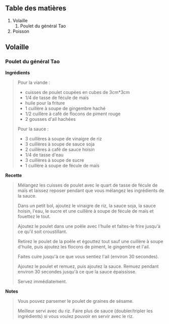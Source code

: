 ## Table des matières
1. Volaille 
	1. Poulet du général Tao
2. Poisson


## Volaille

### Poulet du général Tao

**Ingrédients**

> Pour la viande :
> * cuisses de poulet coupées en cubes de 3cm*3cm
> * 1/4 de tasse de fécule de maïs
> * huile pour la friture
> * 1 cuillère à soupe de gingembre haché
> * 1/2 cuillère à café de flocons de piment rouge
> * 2 gousses d'ail hachées
>
> Pour la sauce :
> * 3 cuillères à soupe de vinaigre de riz
> * 3 cuillères à soupe de sauce soja
> * 2 cuillères à café de sauce hoisin
> * 1/4 de tasse d'eau
> * 3 cuillères à soupe de sucre
> * 1 cuillère à soupe de fécule de maïs

**Recette**

> Mélangez les cuisses de poulet avec le quart de tasse de fécule de maïs et laissez reposer pendant que vous mélangez les ingrédients de la sauce.
> 
> Dans un petit bol, ajoutez le vinaigre de riz, la sauce soja, la sauce hoisin, l'eau, le sucre et une cuillère à soupe de fécule de maïs et fouettez le tout.
> 
> Ajoutez le poulet dans une poêle avec l'huile et faites-le frire jusqu'à ce qu'il soit croustillant.
> 
> Retirez le poulet de la poêle et égouttez tout sauf une cuillère à soupe d'huile, puis ajoutez les flocons de piment, le gingembre et l'ail.
>
> Faites cuire jusqu'à ce que vous sentiez l'ail (environ 30 secondes).
> 
> Ajoutez le poulet et remuez, puis ajoutez la sauce. Remuez pendant environ 30 secondes jusqu'à ce que la sauce épaississe.
> 
> Servez immédiatement. 

**Notes**

> Vous pouvez parsemer le poulet de graines de sésame.
>
> Meilleur servi avec du riz. Faire plus de sauce (doubler/tripler les ingrédients) si vous voulez pouvoir en servir avec le riz.

